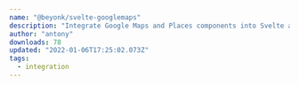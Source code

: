 ```yaml
---
name: "@beyonk/svelte-googlemaps"
description: "Integrate Google Maps and Places components into Svelte apps."
author: "antony"
downloads: 78
updated: "2022-01-06T17:25:02.073Z"
tags: 
  - integration
---
```


